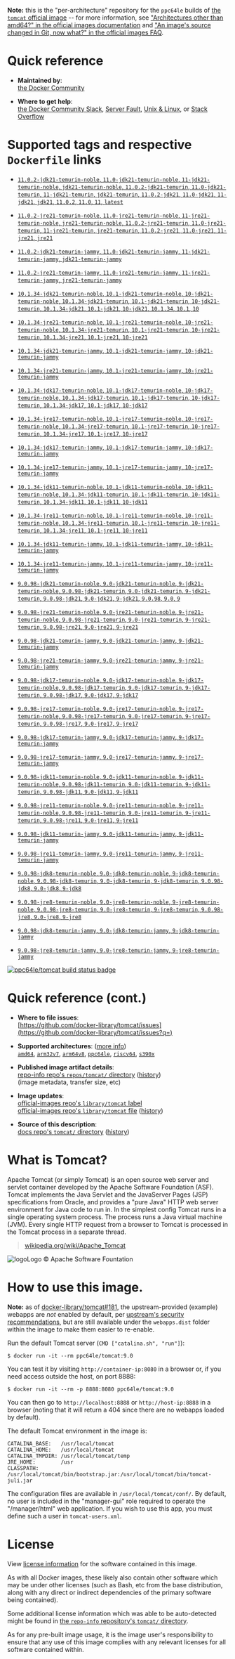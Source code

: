 <!--

********************************************************************************

WARNING:

    DO NOT EDIT "tomcat/README.md"

    IT IS AUTO-GENERATED

    (from the other files in "tomcat/" combined with a set of templates)

********************************************************************************

-->

**Note:** this is the "per-architecture" repository for the `ppc64le` builds of [the `tomcat` official image](https://hub.docker.com/_/tomcat) -- for more information, see ["Architectures other than amd64?" in the official images documentation](https://github.com/docker-library/official-images#architectures-other-than-amd64) and ["An image's source changed in Git, now what?" in the official images FAQ](https://github.com/docker-library/faq#an-images-source-changed-in-git-now-what).

# Quick reference

-	**Maintained by**:  
	[the Docker Community](https://github.com/docker-library/tomcat)

-	**Where to get help**:  
	[the Docker Community Slack](https://dockr.ly/comm-slack), [Server Fault](https://serverfault.com/help/on-topic), [Unix & Linux](https://unix.stackexchange.com/help/on-topic), or [Stack Overflow](https://stackoverflow.com/help/on-topic)

# Supported tags and respective `Dockerfile` links

-	[`11.0.2-jdk21-temurin-noble`, `11.0-jdk21-temurin-noble`, `11-jdk21-temurin-noble`, `jdk21-temurin-noble`, `11.0.2-jdk21-temurin`, `11.0-jdk21-temurin`, `11-jdk21-temurin`, `jdk21-temurin`, `11.0.2-jdk21`, `11.0-jdk21`, `11-jdk21`, `jdk21`, `11.0.2`, `11.0`, `11`, `latest`](https://github.com/docker-library/tomcat/blob/5ce1ce35636f6156807e296e0a09e6686892c8d3/11.0/jdk21/temurin-noble/Dockerfile)

-	[`11.0.2-jre21-temurin-noble`, `11.0-jre21-temurin-noble`, `11-jre21-temurin-noble`, `jre21-temurin-noble`, `11.0.2-jre21-temurin`, `11.0-jre21-temurin`, `11-jre21-temurin`, `jre21-temurin`, `11.0.2-jre21`, `11.0-jre21`, `11-jre21`, `jre21`](https://github.com/docker-library/tomcat/blob/5ce1ce35636f6156807e296e0a09e6686892c8d3/11.0/jre21/temurin-noble/Dockerfile)

-	[`11.0.2-jdk21-temurin-jammy`, `11.0-jdk21-temurin-jammy`, `11-jdk21-temurin-jammy`, `jdk21-temurin-jammy`](https://github.com/docker-library/tomcat/blob/5ce1ce35636f6156807e296e0a09e6686892c8d3/11.0/jdk21/temurin-jammy/Dockerfile)

-	[`11.0.2-jre21-temurin-jammy`, `11.0-jre21-temurin-jammy`, `11-jre21-temurin-jammy`, `jre21-temurin-jammy`](https://github.com/docker-library/tomcat/blob/5ce1ce35636f6156807e296e0a09e6686892c8d3/11.0/jre21/temurin-jammy/Dockerfile)

-	[`10.1.34-jdk21-temurin-noble`, `10.1-jdk21-temurin-noble`, `10-jdk21-temurin-noble`, `10.1.34-jdk21-temurin`, `10.1-jdk21-temurin`, `10-jdk21-temurin`, `10.1.34-jdk21`, `10.1-jdk21`, `10-jdk21`, `10.1.34`, `10.1`, `10`](https://github.com/docker-library/tomcat/blob/6e18efa87b91c6478ea52666322b06e472647044/10.1/jdk21/temurin-noble/Dockerfile)

-	[`10.1.34-jre21-temurin-noble`, `10.1-jre21-temurin-noble`, `10-jre21-temurin-noble`, `10.1.34-jre21-temurin`, `10.1-jre21-temurin`, `10-jre21-temurin`, `10.1.34-jre21`, `10.1-jre21`, `10-jre21`](https://github.com/docker-library/tomcat/blob/6e18efa87b91c6478ea52666322b06e472647044/10.1/jre21/temurin-noble/Dockerfile)

-	[`10.1.34-jdk21-temurin-jammy`, `10.1-jdk21-temurin-jammy`, `10-jdk21-temurin-jammy`](https://github.com/docker-library/tomcat/blob/6e18efa87b91c6478ea52666322b06e472647044/10.1/jdk21/temurin-jammy/Dockerfile)

-	[`10.1.34-jre21-temurin-jammy`, `10.1-jre21-temurin-jammy`, `10-jre21-temurin-jammy`](https://github.com/docker-library/tomcat/blob/6e18efa87b91c6478ea52666322b06e472647044/10.1/jre21/temurin-jammy/Dockerfile)

-	[`10.1.34-jdk17-temurin-noble`, `10.1-jdk17-temurin-noble`, `10-jdk17-temurin-noble`, `10.1.34-jdk17-temurin`, `10.1-jdk17-temurin`, `10-jdk17-temurin`, `10.1.34-jdk17`, `10.1-jdk17`, `10-jdk17`](https://github.com/docker-library/tomcat/blob/6e18efa87b91c6478ea52666322b06e472647044/10.1/jdk17/temurin-noble/Dockerfile)

-	[`10.1.34-jre17-temurin-noble`, `10.1-jre17-temurin-noble`, `10-jre17-temurin-noble`, `10.1.34-jre17-temurin`, `10.1-jre17-temurin`, `10-jre17-temurin`, `10.1.34-jre17`, `10.1-jre17`, `10-jre17`](https://github.com/docker-library/tomcat/blob/6e18efa87b91c6478ea52666322b06e472647044/10.1/jre17/temurin-noble/Dockerfile)

-	[`10.1.34-jdk17-temurin-jammy`, `10.1-jdk17-temurin-jammy`, `10-jdk17-temurin-jammy`](https://github.com/docker-library/tomcat/blob/6e18efa87b91c6478ea52666322b06e472647044/10.1/jdk17/temurin-jammy/Dockerfile)

-	[`10.1.34-jre17-temurin-jammy`, `10.1-jre17-temurin-jammy`, `10-jre17-temurin-jammy`](https://github.com/docker-library/tomcat/blob/6e18efa87b91c6478ea52666322b06e472647044/10.1/jre17/temurin-jammy/Dockerfile)

-	[`10.1.34-jdk11-temurin-noble`, `10.1-jdk11-temurin-noble`, `10-jdk11-temurin-noble`, `10.1.34-jdk11-temurin`, `10.1-jdk11-temurin`, `10-jdk11-temurin`, `10.1.34-jdk11`, `10.1-jdk11`, `10-jdk11`](https://github.com/docker-library/tomcat/blob/6e18efa87b91c6478ea52666322b06e472647044/10.1/jdk11/temurin-noble/Dockerfile)

-	[`10.1.34-jre11-temurin-noble`, `10.1-jre11-temurin-noble`, `10-jre11-temurin-noble`, `10.1.34-jre11-temurin`, `10.1-jre11-temurin`, `10-jre11-temurin`, `10.1.34-jre11`, `10.1-jre11`, `10-jre11`](https://github.com/docker-library/tomcat/blob/6e18efa87b91c6478ea52666322b06e472647044/10.1/jre11/temurin-noble/Dockerfile)

-	[`10.1.34-jdk11-temurin-jammy`, `10.1-jdk11-temurin-jammy`, `10-jdk11-temurin-jammy`](https://github.com/docker-library/tomcat/blob/6e18efa87b91c6478ea52666322b06e472647044/10.1/jdk11/temurin-jammy/Dockerfile)

-	[`10.1.34-jre11-temurin-jammy`, `10.1-jre11-temurin-jammy`, `10-jre11-temurin-jammy`](https://github.com/docker-library/tomcat/blob/6e18efa87b91c6478ea52666322b06e472647044/10.1/jre11/temurin-jammy/Dockerfile)

-	[`9.0.98-jdk21-temurin-noble`, `9.0-jdk21-temurin-noble`, `9-jdk21-temurin-noble`, `9.0.98-jdk21-temurin`, `9.0-jdk21-temurin`, `9-jdk21-temurin`, `9.0.98-jdk21`, `9.0-jdk21`, `9-jdk21`, `9.0.98`, `9.0`, `9`](https://github.com/docker-library/tomcat/blob/3473b76f4f050aff1529e0a585894b2140adc5a7/9.0/jdk21/temurin-noble/Dockerfile)

-	[`9.0.98-jre21-temurin-noble`, `9.0-jre21-temurin-noble`, `9-jre21-temurin-noble`, `9.0.98-jre21-temurin`, `9.0-jre21-temurin`, `9-jre21-temurin`, `9.0.98-jre21`, `9.0-jre21`, `9-jre21`](https://github.com/docker-library/tomcat/blob/3473b76f4f050aff1529e0a585894b2140adc5a7/9.0/jre21/temurin-noble/Dockerfile)

-	[`9.0.98-jdk21-temurin-jammy`, `9.0-jdk21-temurin-jammy`, `9-jdk21-temurin-jammy`](https://github.com/docker-library/tomcat/blob/3473b76f4f050aff1529e0a585894b2140adc5a7/9.0/jdk21/temurin-jammy/Dockerfile)

-	[`9.0.98-jre21-temurin-jammy`, `9.0-jre21-temurin-jammy`, `9-jre21-temurin-jammy`](https://github.com/docker-library/tomcat/blob/3473b76f4f050aff1529e0a585894b2140adc5a7/9.0/jre21/temurin-jammy/Dockerfile)

-	[`9.0.98-jdk17-temurin-noble`, `9.0-jdk17-temurin-noble`, `9-jdk17-temurin-noble`, `9.0.98-jdk17-temurin`, `9.0-jdk17-temurin`, `9-jdk17-temurin`, `9.0.98-jdk17`, `9.0-jdk17`, `9-jdk17`](https://github.com/docker-library/tomcat/blob/3473b76f4f050aff1529e0a585894b2140adc5a7/9.0/jdk17/temurin-noble/Dockerfile)

-	[`9.0.98-jre17-temurin-noble`, `9.0-jre17-temurin-noble`, `9-jre17-temurin-noble`, `9.0.98-jre17-temurin`, `9.0-jre17-temurin`, `9-jre17-temurin`, `9.0.98-jre17`, `9.0-jre17`, `9-jre17`](https://github.com/docker-library/tomcat/blob/3473b76f4f050aff1529e0a585894b2140adc5a7/9.0/jre17/temurin-noble/Dockerfile)

-	[`9.0.98-jdk17-temurin-jammy`, `9.0-jdk17-temurin-jammy`, `9-jdk17-temurin-jammy`](https://github.com/docker-library/tomcat/blob/3473b76f4f050aff1529e0a585894b2140adc5a7/9.0/jdk17/temurin-jammy/Dockerfile)

-	[`9.0.98-jre17-temurin-jammy`, `9.0-jre17-temurin-jammy`, `9-jre17-temurin-jammy`](https://github.com/docker-library/tomcat/blob/3473b76f4f050aff1529e0a585894b2140adc5a7/9.0/jre17/temurin-jammy/Dockerfile)

-	[`9.0.98-jdk11-temurin-noble`, `9.0-jdk11-temurin-noble`, `9-jdk11-temurin-noble`, `9.0.98-jdk11-temurin`, `9.0-jdk11-temurin`, `9-jdk11-temurin`, `9.0.98-jdk11`, `9.0-jdk11`, `9-jdk11`](https://github.com/docker-library/tomcat/blob/3473b76f4f050aff1529e0a585894b2140adc5a7/9.0/jdk11/temurin-noble/Dockerfile)

-	[`9.0.98-jre11-temurin-noble`, `9.0-jre11-temurin-noble`, `9-jre11-temurin-noble`, `9.0.98-jre11-temurin`, `9.0-jre11-temurin`, `9-jre11-temurin`, `9.0.98-jre11`, `9.0-jre11`, `9-jre11`](https://github.com/docker-library/tomcat/blob/3473b76f4f050aff1529e0a585894b2140adc5a7/9.0/jre11/temurin-noble/Dockerfile)

-	[`9.0.98-jdk11-temurin-jammy`, `9.0-jdk11-temurin-jammy`, `9-jdk11-temurin-jammy`](https://github.com/docker-library/tomcat/blob/3473b76f4f050aff1529e0a585894b2140adc5a7/9.0/jdk11/temurin-jammy/Dockerfile)

-	[`9.0.98-jre11-temurin-jammy`, `9.0-jre11-temurin-jammy`, `9-jre11-temurin-jammy`](https://github.com/docker-library/tomcat/blob/3473b76f4f050aff1529e0a585894b2140adc5a7/9.0/jre11/temurin-jammy/Dockerfile)

-	[`9.0.98-jdk8-temurin-noble`, `9.0-jdk8-temurin-noble`, `9-jdk8-temurin-noble`, `9.0.98-jdk8-temurin`, `9.0-jdk8-temurin`, `9-jdk8-temurin`, `9.0.98-jdk8`, `9.0-jdk8`, `9-jdk8`](https://github.com/docker-library/tomcat/blob/3473b76f4f050aff1529e0a585894b2140adc5a7/9.0/jdk8/temurin-noble/Dockerfile)

-	[`9.0.98-jre8-temurin-noble`, `9.0-jre8-temurin-noble`, `9-jre8-temurin-noble`, `9.0.98-jre8-temurin`, `9.0-jre8-temurin`, `9-jre8-temurin`, `9.0.98-jre8`, `9.0-jre8`, `9-jre8`](https://github.com/docker-library/tomcat/blob/3473b76f4f050aff1529e0a585894b2140adc5a7/9.0/jre8/temurin-noble/Dockerfile)

-	[`9.0.98-jdk8-temurin-jammy`, `9.0-jdk8-temurin-jammy`, `9-jdk8-temurin-jammy`](https://github.com/docker-library/tomcat/blob/3473b76f4f050aff1529e0a585894b2140adc5a7/9.0/jdk8/temurin-jammy/Dockerfile)

-	[`9.0.98-jre8-temurin-jammy`, `9.0-jre8-temurin-jammy`, `9-jre8-temurin-jammy`](https://github.com/docker-library/tomcat/blob/3473b76f4f050aff1529e0a585894b2140adc5a7/9.0/jre8/temurin-jammy/Dockerfile)

[![ppc64le/tomcat build status badge](https://img.shields.io/jenkins/s/https/doi-janky.infosiftr.net/job/multiarch/job/ppc64le/job/tomcat.svg?label=ppc64le/tomcat%20%20build%20job)](https://doi-janky.infosiftr.net/job/multiarch/job/ppc64le/job/tomcat/)

# Quick reference (cont.)

-	**Where to file issues**:  
	[https://github.com/docker-library/tomcat/issues](https://github.com/docker-library/tomcat/issues?q=)

-	**Supported architectures**: ([more info](https://github.com/docker-library/official-images#architectures-other-than-amd64))  
	[`amd64`](https://hub.docker.com/r/amd64/tomcat/), [`arm32v7`](https://hub.docker.com/r/arm32v7/tomcat/), [`arm64v8`](https://hub.docker.com/r/arm64v8/tomcat/), [`ppc64le`](https://hub.docker.com/r/ppc64le/tomcat/), [`riscv64`](https://hub.docker.com/r/riscv64/tomcat/), [`s390x`](https://hub.docker.com/r/s390x/tomcat/)

-	**Published image artifact details**:  
	[repo-info repo's `repos/tomcat/` directory](https://github.com/docker-library/repo-info/blob/master/repos/tomcat) ([history](https://github.com/docker-library/repo-info/commits/master/repos/tomcat))  
	(image metadata, transfer size, etc)

-	**Image updates**:  
	[official-images repo's `library/tomcat` label](https://github.com/docker-library/official-images/issues?q=label%3Alibrary%2Ftomcat)  
	[official-images repo's `library/tomcat` file](https://github.com/docker-library/official-images/blob/master/library/tomcat) ([history](https://github.com/docker-library/official-images/commits/master/library/tomcat))

-	**Source of this description**:  
	[docs repo's `tomcat/` directory](https://github.com/docker-library/docs/tree/master/tomcat) ([history](https://github.com/docker-library/docs/commits/master/tomcat))

# What is Tomcat?

Apache Tomcat (or simply Tomcat) is an open source web server and servlet container developed by the Apache Software Foundation (ASF). Tomcat implements the Java Servlet and the JavaServer Pages (JSP) specifications from Oracle, and provides a "pure Java" HTTP web server environment for Java code to run in. In the simplest config Tomcat runs in a single operating system process. The process runs a Java virtual machine (JVM). Every single HTTP request from a browser to Tomcat is processed in the Tomcat process in a separate thread.

> [wikipedia.org/wiki/Apache_Tomcat](https://en.wikipedia.org/wiki/Apache_Tomcat)

![logo](https://raw.githubusercontent.com/docker-library/docs/8e31eb93a02d504d0cfe1da435aa31b377fc627d/tomcat/logo.png)Logo &copy; Apache Software Fountation

# How to use this image.

**Note:** as of [docker-library/tomcat#181](https://github.com/docker-library/tomcat/pull/181), the upstream-provided (example) webapps are *not* enabled by default, per [upstream's security recommendations](https://tomcat.apache.org/tomcat-9.0-doc/security-howto.html#Default_web_applications), but are still available under the `webapps.dist` folder within the image to make them easier to re-enable.

Run the default Tomcat server (`CMD ["catalina.sh", "run"]`):

```console
$ docker run -it --rm ppc64le/tomcat:9.0
```

You can test it by visiting `http://container-ip:8080` in a browser or, if you need access outside the host, on port 8888:

```console
$ docker run -it --rm -p 8888:8080 ppc64le/tomcat:9.0
```

You can then go to `http://localhost:8888` or `http://host-ip:8888` in a browser (noting that it will return a 404 since there are no webapps loaded by default).

The default Tomcat environment in the image is:

	CATALINA_BASE:   /usr/local/tomcat
	CATALINA_HOME:   /usr/local/tomcat
	CATALINA_TMPDIR: /usr/local/tomcat/temp
	JRE_HOME:        /usr
	CLASSPATH:       /usr/local/tomcat/bin/bootstrap.jar:/usr/local/tomcat/bin/tomcat-juli.jar

The configuration files are available in `/usr/local/tomcat/conf/`. By default, no user is included in the "manager-gui" role required to operate the "/manager/html" web application. If you wish to use this app, you must define such a user in `tomcat-users.xml`.

# License

View [license information](https://www.apache.org/licenses/LICENSE-2.0) for the software contained in this image.

As with all Docker images, these likely also contain other software which may be under other licenses (such as Bash, etc from the base distribution, along with any direct or indirect dependencies of the primary software being contained).

Some additional license information which was able to be auto-detected might be found in [the `repo-info` repository's `tomcat/` directory](https://github.com/docker-library/repo-info/tree/master/repos/tomcat).

As for any pre-built image usage, it is the image user's responsibility to ensure that any use of this image complies with any relevant licenses for all software contained within.
